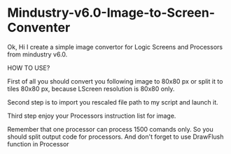 # Mindustry-v6.0-Image-to-Screen-Conventer
Ok, Hi I create a simple image convertor for Logic Screens and Processors from mindustry v6.0.

HOW TO USE?

First of all you should convert you following image to 80x80 px or split it to tiles 80x80 px, because LScreen resolution is 80x80 only.

Second step is to import you rescaled file path to my script and launch it.

Third step enjoy your Processors instruction list for image.

Remember that one processor can process 1500 comands only. So you should split output code for processors.
And don't forget to use DrawFlush function in Processor
